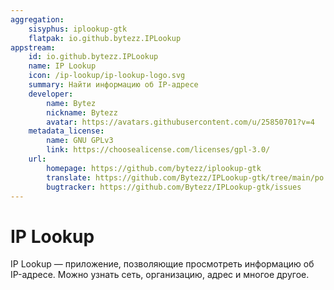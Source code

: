 ```yaml
---
aggregation:
    sisyphus: iplookup-gtk
    flatpak: io.github.bytezz.IPLookup
appstream:
    id: io.github.bytezz.IPLookup
    name: IP Lookup
    icon: /ip-lookup/ip-lookup-logo.svg
    summary: Найти информацию об IP-адресе
    developer:
        name: Bytez
        nickname: Bytezz
        avatar: https://avatars.githubusercontent.com/u/25850701?v=4
    metadata_license:
        name: GNU GPLv3
        link: https://choosealicense.com/licenses/gpl-3.0/
    url:
        homepage: https://github.com/bytezz/iplookup-gtk
        translate: https://github.com/Bytezz/IPLookup-gtk/tree/main/po
        bugtracker: https://github.com/Bytezz/IPLookup-gtk/issues
---
```


# IP Lookup

IP Lookup — приложение, позволяющие просмотреть информацию об IP-адресе. Можно узнать сеть, организацию, адрес и многое другое.

<!--@include: @apps/_parts/install/content-repo.md-->
<!--@include: @apps/_parts/install/content-flatpak.md-->
